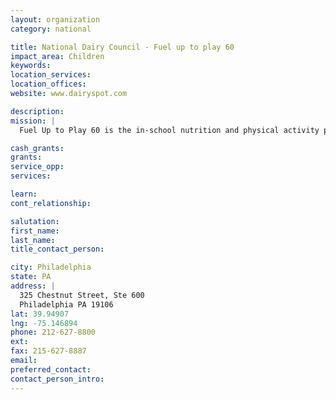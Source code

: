 ```yaml
---
layout: organization
category: national

title: National Dairy Council - Fuel up to play 60
impact_area: Children
keywords: 
location_services: 
location_offices: 
website: www.dairyspot.com

description: 
mission: |
  Fuel Up to Play 60 is the in-school nutrition and physical activity program founded by National Dairy Council® (NDC) and the National Football League, based on a mutual commitment to the health of the next generation. The U.S. Department of Agriculture has joined the effort as well as many businesses and industry leaders. This comprehensive program focuses on promoting healthier eating and more physical activity opportunities schoolwide. Students and adults work together to select and implement a series of "Plays" that result in long-term changes in these two important areas. Along the way, students become empowered to lead – by making healthy decisions, taking action for change and encouraging their friends to do the same.

cash_grants: 
grants: 
service_opp: 
services: 

learn: 
cont_relationship: 

salutation: 
first_name: 
last_name: 
title_contact_person: 

city: Philadelphia
state: PA
address: |
  325 Chestnut Street, Ste 600  
  Philadelphia PA 19106
lat: 39.94907
lng: -75.146894
phone: 212-627-8800
ext: 
fax: 215-627-8887
email: 
preferred_contact: 
contact_person_intro: 
---
```

